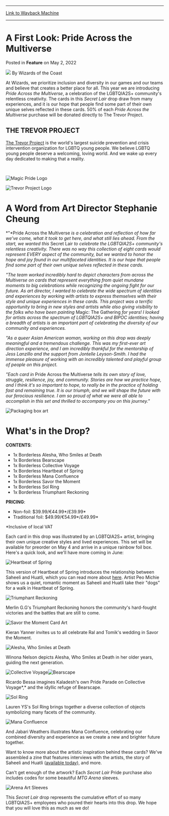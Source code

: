 
---
[Link to Wayback Machine](https://web.archive.org/web/20220502151103/https://magic.wizards.com/en/articles/archive/feature/first-look-pride-across-multiverse-2022-05-02)

[_metadata_:wayback_url]:- "https://magic.wizards.com/en/articles/archive/feature/first-look-pride-across-multiverse-2022-05-02"
[_metadata_:wayback_raw_url]:- "https://web.archive.org/web/20220502151103id_/https://magic.wizards.com/en/articles/archive/feature/first-look-pride-across-multiverse-2022-05-02"
[_metadata_:wayback_capture_timestamp]:- "2022-05-02 15:11:03+00:00"
[_metadata_:description]:- "Wizards of the Coast teams up with The Trevor Project to celebrate Pride!"
[_metadata_:generator]:- "Drupal 7 (http://drupal.org)"
---


A First Look: Pride Across the Multiverse
=========================================



 Posted in **Feature**
 on May 2, 2022 






![](https://media.magic.wizards.com/styles/auth_small/public/images/person/wizards_author.jpg)
By Wizards of the Coast











At Wizards, we prioritize inclusion and diversity in our games and our teams and believe that creates a better place for all. This year we are introducing *Pride Across the Multiverse*, a celebration of the LGBTQIA2S+ community's relentless creativity. The cards in this *Secret Lair* drop draw from many experiences, and it is our hope that people find some part of their own unique selves reflected in these cards. 50% of each *Pride Across the Multiverse* purchase will be donated directly to The Trevor Project.


THE TREVOR PROJECT
------------------


[The Trevor Project](https://www.thetrevorproject.org/) is the world's largest suicide prevention and crisis intervention organization for LGBTQ young people. We believe LGBTQ young people deserve a welcoming, loving world. And we wake up every day dedicated to making that a reality.


 


![Magic Pride Logo](https://media.wizards.com/2022/images/daily/FLaFb4i9La.png)


![Trevor Project Logo](https://media.wizards.com/2022/images/daily/q0iqVHNxaj.png)


A Word from Art Director Stephanie Cheung
=========================================


*"*Pride Across the Multiverse *is a celebration and reflection of how far we've come, what it took to get here, and what still lies ahead. From the start, we wanted this* Secret Lair *to celebrate the LGBTQIA2S+ community's relentless creativity. There was no way this collection of eight cards would represent EVERY aspect of the community, but we wanted to honor the hope and joy found in our multifaceted identities. It is our hope that people find some part of their own unique selves reflected in these cards.* 


*"The team worked incredibly hard to depict characters from across the Multiverse on cards that represent everything from quiet mundane moments to big celebrations while recognizing the ongoing fight for our future. As art director, I wanted to celebrate the wide spectrum of identities and experiences by working with artists to express themselves with their style and unique experiences in these cards. This project was a terrific opportunity to bring in new styles and artists while also giving visibility to the folks who have been painting* Magic: The Gathering *for years! I looked for artists across the spectrum of LGBTQIA2S+ and BIPOC identities; having a breadth of artists is an important part of celebrating the diversity of our community and experiences.* 


*"As a queer Asian American woman, working on this drop was deeply meaningful and a tremendous challenge. This was my first-ever art direction experience, and I am incredibly thankful for the mentorship of Jess Lanzillo and the support from Jontelle Leyson-Smith. I had the immense pleasure of working with an incredibly talented and playful group of people on this project.* 


*"Each card in* Pride Across the Multiverse *tells its own story of love, struggle, resilience, joy, and community. Stories are how we practice hope, and I think it's so important to hope, to really be in the practice of holding fast and remaining true. It is our triumph, and we will shape the future with our ferocious resilience. I am so proud of what we were all able to accomplish in this set and thrilled to accompany you on this journey."*


![Packaging box art](https://media.wizards.com/2022/images/daily/hi1IQLVcJ3.png)


What's in the Drop?
===================


**CONTENTS**:


* 1x Borderless Alesha, Who Smiles at Death
* 1x Borderless Bearscape
* 1x Borderless Collective Voyage
* 1x Borderless Heartbeat of Spring
* 1x Borderless Mana Confluence
* 1x Borderless Savor the Moment
* 1x Borderless Sol Ring
* 1x Borderless Triumphant Reckoning

**PRICING**:


* Non-foil: $39.99/€44.99\*/£39.99\*
* Traditional foil: $49.99/€54.99\*/£49.99\*

\*Inclusive of local VAT


Each card in this drop was illustrated by an LGBTQIA2S+ artist, bringing their own unique creative styles and lived experiences. This set will be available for preorder on May 4 and arrive in a unique rainbow foil box. Here's a quick look, and we'll have more coming in June:


![Heartbeat of Spring](https://media.wizards.com/2022/images/daily/en_C42uWnYz7u.png)


This version of Heartbeat of Spring introduces the relationship between Saheeli and Huatli, which you can read more about [here](https://magic.wizards.com/en/articles/archive/magic-story/note-stranger-2022-05-02). Artist Peo Michie shows us a quiet, romantic moment as Saheeli and Huatli take their "dogs" for a walk in Heartbeat of Spring.


![Triumphant Reckoning](https://media.wizards.com/2022/images/daily/en_ZnxkAxkQUF.png)


Merlin G.G's Triumphant Reckoning honors the community's hard-fought victories and the battles that are still to come.


![Savor the Moment Card Art](https://media.wizards.com/2022/images/daily/en_4hrBH2CfP0.png)


Kieran Yanner invites us to all celebrate Ral and Tomik's wedding in Savor the Moment.


![Alesha, Who Smiles at Death](https://media.wizards.com/2022/images/daily/en_ICQtOLUzpb.png)


Winona Nelson depicts Alesha, Who Smiles at Death in her older years, guiding the next generation.


![Collective Voyage](https://media.wizards.com/2022/images/daily/en_D5mAgfsGLV.png)![Bearscape](https://media.wizards.com/2022/images/daily/en_OPcvcoPDII.png)


Ricardo Bessa imagines Kaladesh's own Pride Parade on Collective Voyage*,* and the idyllic refuge of Bearscape.


![Sol Ring](https://media.wizards.com/2022/images/daily/en_FoAJunmIKJ.png)


Lauren YS's Sol Ring brings together a diverse collection of objects symbolizing many facets of the community.


![Mana Confluence](https://media.wizards.com/2022/images/daily/en_mspqaxcyet.png)


And Jabari Weathers illustrates Mana Confluence, celebrating our combined diversity and experience as we create a new and brighter future together.


Want to know more about the artistic inspiration behind these cards? We've assembled a zine that features interviews with the artists, the story of Saheeli and Huatli ([available today](https://magic.wizards.com/en/articles/archive/magic-story/note-stranger-2022-05-02)), and more.


Can't get enough of the artwork? Each *Secret Lair* Pride purchase also includes codes for some beautiful *MTG Arena* sleeves.


![Arena Art Sleeves](https://media.wizards.com/2022/images/daily/pGGKVEmL59.png)


This *Secret Lair* drop represents the cumulative effort of so many LGBTQIA2S+ employees who poured their hearts into this drop. We hope that you will love this as much as we do!







